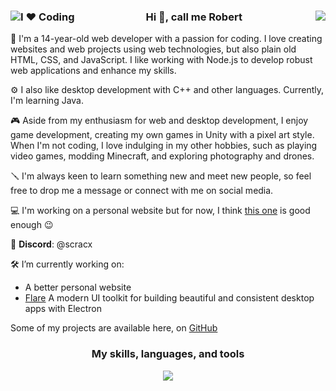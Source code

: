 <h3 align="center"><img style="float:left" src="https://img.shields.io/badge/I%20%E2%9D%A4%EF%B8%8F-Coding-blue?style=flat" alt="I ❤️ Coding"/>Hi 👋, call me Robert<a href="https://www.instagram.com/_that_robert_/" target="blank"><img align="right" src="https://skillicons.dev/icons?i=instagram"/></a>
</h3>

🚀 I'm a 14-year-old web developer with a passion for coding. I love creating websites and web projects using web technologies, but also plain old HTML, CSS, and JavaScript. I like working with Node.js to develop robust web applications and enhance my skills.

⚙️ I also like desktop development with C++ and other languages. Currently, I'm learning Java.

🎮 Aside from my enthusiasm for web and desktop development, I enjoy game development, creating my own games in Unity with a pixel art style. When I'm not coding, I love indulging in my other hobbies, such as playing video games, modding Minecraft, and exploring photography and drones.

🪛 I'm always keen to learn something new and meet new people, so feel free to drop me a message or connect with me on social media.

💻 I'm working on a personal website but for now, I think <a href="https://scracx.carrd.co/">this one</a> is good enough 😉

💬 **Discord**: @scracx

🛠️ I’m currently working on:
<ul>
<li>A better personal website</li>
<li><a href="https://github.com/half-real-SCRACX/Flare">Flare</a> A modern UI toolkit for building beautiful and consistent desktop apps with Electron</li>
</ul>

Some of my projects are available here, on [GitHub](https://github.com/half-real-SCRACX?tab=repositories)

<h3 align="center">My skills, languages, and tools</h3>
<p align="center">
  <a href="https://skillicons.dev">
    <img src="https://skillicons.dev/icons?i=html,css,sass,js,nodejs,cpp,py,java,unity,vscode,figma,ai,git,replit" />
  </a>
</p>
